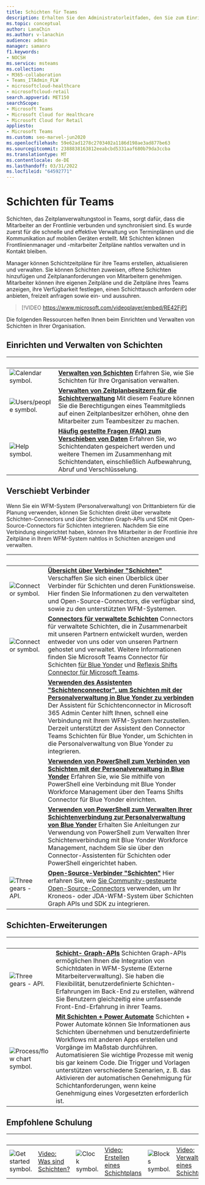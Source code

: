 ```yaml
---
title: Schichten für Teams
description: Erhalten Sie den Administratorleitfaden, den Sie zum Einrichten und Verwalten von Schichten, dem Tool für die Zeitplanverwaltung, in ihrer Teams.
ms.topic: conceptual
author: LanaChin
ms.author: v-lanachin
audience: admin
manager: samanro
f1.keywords:
- NOCSH
ms.service: msteams
ms.collection:
- M365-collaboration
- Teams_ITAdmin_FLW
- microsoftcloud-healthcare
- microsoftcloud-retail
search.appverid: MET150
searchScope:
- Microsoft Teams
- Microsoft Cloud for Healthcare
- Microsoft Cloud for Retail
appliesto:
- Microsoft Teams
ms.custom: seo-marvel-jun2020
ms.openlocfilehash: 59e62ad1278c2703402a1186d198ae3ad877be63
ms.sourcegitcommit: 2388838163812eeabcbd5331aaf680b79da3ccba
ms.translationtype: MT
ms.contentlocale: de-DE
ms.lasthandoff: 03/31/2022
ms.locfileid: "64592771"
---
```

# <a name="shifts-for-teams"></a>Schichten für Teams

Schichten, das Zeitplanverwaltungstool in Teams, sorgt dafür, dass die Mitarbeiter an der Frontlinie verbunden und synchronisiert sind. Es wurde zuerst für die schnelle und effektive Verwaltung von Terminplänen und die Kommunikation auf mobilen Geräten erstellt. Mit Schichten können Frontlinienmanager und -mitarbeiter Zeitpläne nahtlos verwalten und in Kontakt bleiben.

Manager können Schichtzeitpläne für ihre Teams erstellen, aktualisieren und verwalten. Sie können Schichten zuweisen, offene Schichten hinzufügen und Zeitplananforderungen von Mitarbeitern genehmigen. Mitarbeiter können ihre eigenen Zeitpläne und die Zeitpläne ihres Teams anzeigen, ihre Verfügbarkeit festlegen, einen Schichttausch anfordern oder anbieten, freizeit anfragen sowie ein- und aussuhren.

> [!VIDEO https://www.microsoft.com/videoplayer/embed/RE42FjP]

Die folgenden Ressourcen helfen Ihnen beim Einrichten und Verwalten von Schichten in Ihrer Organisation.

## <a name="set-up-and-manage-shifts"></a>Einrichten und Verwalten von Schichten

|&nbsp;  |&nbsp; |
|---------|---------|
|<img src="/office/media/icons/calendar-teams.png" alt="Calendar symbol.">   |**[Verwalten von Schichten](shifts/manage-the-shifts-app-for-your-organization-in-teams.md)** Erfahren Sie, wie Sie Schichten für Ihre Organisation verwalten.         |
|<img src="/office/media/icons/users-people.png" alt="Users/people symbol.">   |**[Verwalten von Zeitplanbesitzern für die Schichtverwaltung](shifts/schedule-owner-for-shift-management.md)** Mit diesem Feature können Sie die Berechtigungen eines Teammitglieds auf einen Zeitplanbesitzer erhöhen, ohne den Mitarbeiter zum Teambesitzer zu machen.         |
|<img src="/office/media/icons/help.png" alt="Help symbol.">     | **[Häufig gestellte Fragen (FAQ) zum Verschieben von Daten](shifts/shifts-data-faq.md)** Erfahren Sie, wo Schichtendaten gespeichert werden und weitere Themen im Zusammenhang mit Schichtendaten, einschließlich Aufbewahrung, Abruf und Verschlüsselung.        |

## <a name="shifts-connectors"></a>Verschiebt Verbinder

Wenn Sie ein WFM-System (Personalverwaltung) von Drittanbietern für die Planung verwenden, können Sie Schichten direkt über verwaltete Schichten-Connectors und über Schichten Graph-APIs und SDK mit Open-Source-Connectors für Schichten integrieren. Nachdem Sie eine Verbindung eingerichtet haben, können Ihre Mitarbeiter in der Frontlinie ihre Zeitpläne in Ihrem WFM-System nahtlos in Schichten anzeigen und verwalten.

|&nbsp;  |&nbsp;  |
|---------|---------|
|<img src="/office/media/icons/connector-teams.png" alt="Connector symbol.">     | **[Übersicht über Verbinder "Schichten"](shifts/shifts-connectors.md)** Verschaffen Sie sich einen Überblick über Verbinder für Schichten und deren Funktionsweise. Hier finden Sie Informationen zu den verwalteten und Open-Source-Connectors, die verfügbar sind, sowie zu den unterstützten WFM-Systemen.   |
|<img src="/office/media/icons/connector-teams.png" alt="Connector symbol.">     | **[Connectors für verwaltete Schichten](shifts/shifts-connectors.md#managed-shifts-connectors)** Connectors für verwaltete Schichten, die in Zusammenarbeit mit unseren Partnern entwickelt wurden, werden entweder von uns oder von unseren Partnern gehostet und verwaltet. Weitere Informationen finden Sie Microsoft Teams Connector für Schichten [für Blue Yonder](shifts/shifts-connectors.md#microsoft-teams-shifts-connector-for-blue-yonder) und [Reflexis Shifts Connector für Microsoft Teams](shifts/shifts-connectors.md#reflexis-shifts-connector-for-microsoft-teams).    |
|   | **[Verwenden des Assistenten "Schichtenconnector", um Schichten mit der Personalverwaltung in Blue Yonder zu verbinden](shifts/shifts-connector-wizard.md)** Der Assistent für Schichtenconnector in Microsoft 365 Admin Center hilft Ihnen, schnell eine Verbindung mit Ihrem WFM-System herzustellen. Derzeit unterstützt der Assistent den Connector Teams Schichten für Blue Yonder, um Schichten in die Personalverwaltung von Blue Yonder zu integrieren.
|  | **[Verwenden von PowerShell zum Verbinden von Schichten mit der Personalverwaltung in Blue Yonder](shifts/shifts-connector-blue-yonder-powershell-setup.md)** Erfahren Sie, wie Sie mithilfe von PowerShell eine Verbindung mit Blue Yonder Workforce Management über den Teams Shifts Connector für Blue Yonder einrichten.         |
|   | **[Verwenden von PowerShell zum Verwalten Ihrer Schichtenverbindung zur Personalverwaltung von Blue Yonder](shifts/shifts-connector-powershell-manage.md)** Erhalten Sie Anleitungen zur Verwendung von PowerShell zum Verwalten Ihrer Schichtenverbindung mit Blue Yonder Workforce Management, nachdem Sie sie über den Connector-Assistenten für Schichten oder PowerShell eingerichtet haben.
|<img src="/office/media/icons/api.png" alt="Three gears - API.">    | **[Open-Source-Verbinder "Schichten"](/microsoftteams/platform/samples/shifts-wfm-connectors)** Hier erfahren Sie, wie [Sie Community-gesteuerte Open-Source-Connectors](https://github.com/OfficeDev/Microsoft-Teams-Shifts-WFM-Connectors) verwenden, um Ihr Kroneos- oder JDA-WFM-System über Schichten Graph APIs und SDK zu integrieren.    |

## <a name="shifts-extensions"></a>Schichten-Erweiterungen

|&nbsp;|&nbsp;|
| ------------- | ------------- |
| <img src="/office/media/icons/api.png" alt="Three gears - API."> | **[Schicht- Graph-APIs](/graph/api/resources/shift)** Schichten Graph-APIs ermöglichen Ihnen die Integration von Schichtdaten in WFM-Systeme (Externe Mitarbeiterverwaltung). Sie haben die Flexibilität, benutzerdefinierte Schichten-Erfahrungen im Back-End zu erstellen, während Sie Benutzern gleichzeitig eine umfassende Front-End-Erfahrung in ihrer Teams.             |
|<img src="/office/media/icons/process-flow-teams.png" alt="Process/flow chart symbol."> | **[Mit Schichten + Power Automate](https://github.com/OfficeDev/Microsoft-Teams-Shifts-Power-Automate-Templates)** Schichten + Power Automate können Sie Informationen aus Schichten übernehmen und benutzerdefinierte Workflows mit anderen Apps erstellen und Vorgänge im Maßstab durchführen. Automatisieren Sie wichtige Prozesse mit wenig bis gar keinem Code. Die Trigger und Vorlagen unterstützen verschiedene Szenarien, z. B. das Aktivieren der automatischen Genehmigung für Schichtanforderungen, wenn keine Genehmigung eines Vorgesetzten erforderlich ist. |

## <a name="featured-training"></a>Empfohlene Schulung

|&nbsp;|&nbsp;|&nbsp;|&nbsp;|&nbsp;|&nbsp;|
| ------------- | ------------- | ------------- | ------------- | ------------- | ------------- |
| <img src="/office/media/icons/get-started-teams.png" alt="Get started symbol.">  |  [Video: Was sind Schichten?](https://support.office.com/article/what-is-shifts-f8efe6e4-ddb3-4d23-b81b-bb812296b821) |<img src="/office/media/icons/clock-teams.png" alt="Clock symbol."> |  [Video: Erstellen eines Schichtplans](https://support.microsoft.com/office/create-a-shifts-schedule-2b94ca38-36db-4a1c-8fee-f8f0fec9a984) |<img src="/office/media/icons/blocks-teams.png" alt="Blocks symbol.">|  [Video: Verwalten eines Schichtplans](https://support.microsoft.com/office/manage-and-view-a-shifts-schedule-63acda7b-ea39-441a-b1c6-c404a72e79f7) |
